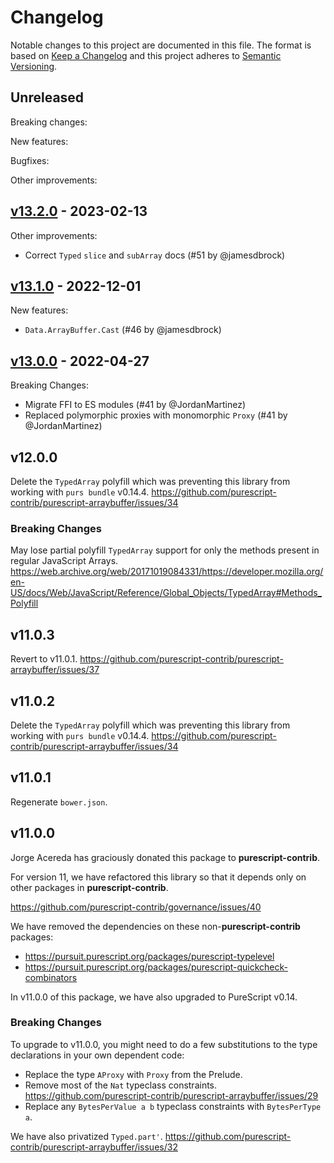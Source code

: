 # Changelog

Notable changes to this project are documented in this file. The format is based on [Keep a Changelog](https://keepachangelog.com/en/1.0.0/) and this project adheres to [Semantic Versioning](https://semver.org/spec/v2.0.0.html).

## Unreleased

Breaking changes:

New features:

Bugfixes:

Other improvements:

## [v13.2.0](https://github.com/purescript-contrib/purescript-arraybuffer/releases/tag/v13.2.0) - 2023-02-13

Other improvements:

- Correct `Typed` `slice` and `subArray` docs (#51 by @jamesdbrock)

## [v13.1.0](https://github.com/purescript-contrib/purescript-arraybuffer/releases/tag/v13.1.0) - 2022-12-01

New features:

- `Data.ArrayBuffer.Cast` (#46 by @jamesdbrock)

## [v13.0.0](https://github.com/purescript-contrib/purescript-arraybuffer/releases/tag/v13.0.0) - 2022-04-27

Breaking Changes:
- Migrate FFI to ES modules (#41 by @JordanMartinez)
- Replaced polymorphic proxies with monomorphic `Proxy` (#41 by @JordanMartinez)

## v12.0.0

Delete the `TypedArray` polyfill which was preventing this
library from working with `purs bundle` v0.14.4.
https://github.com/purescript-contrib/purescript-arraybuffer/issues/34

### Breaking Changes

May lose partial polyfill `TypedArray` support for only the methods present
in regular JavaScript Arrays.
https://web.archive.org/web/20171019084331/https://developer.mozilla.org/en-US/docs/Web/JavaScript/Reference/Global_Objects/TypedArray#Methods_Polyfill

## v11.0.3

Revert to v11.0.1.
https://github.com/purescript-contrib/purescript-arraybuffer/issues/37

## v11.0.2

Delete the `TypedArray` polyfill which was preventing this
library from working with `purs bundle` v0.14.4.
https://github.com/purescript-contrib/purescript-arraybuffer/issues/34

## v11.0.1

Regenerate `bower.json`.

## v11.0.0

Jorge Acereda has graciously donated this package to __purescript-contrib__.

For version 11, we have refactored this library so that it depends only on
other packages in __purescript-contrib__.

https://github.com/purescript-contrib/governance/issues/40

We have removed the dependencies on these non-__purescript-contrib__ packages:

* https://pursuit.purescript.org/packages/purescript-typelevel
* https://pursuit.purescript.org/packages/purescript-quickcheck-combinators

In v11.0.0 of this package, we have also upgraded to PureScript v0.14.

### Breaking Changes

To upgrade to v11.0.0, you might need to do a few substitutions
to the type declarations in your own dependent code:

* Replace the type `AProxy` with `Proxy` from the Prelude.
* Remove most of the `Nat` typeclass constraints. https://github.com/purescript-contrib/purescript-arraybuffer/issues/29
* Replace any `BytesPerValue a b` typeclass constraints with `BytesPerType a`.

We have also privatized `Typed.part'`. https://github.com/purescript-contrib/purescript-arraybuffer/issues/32

